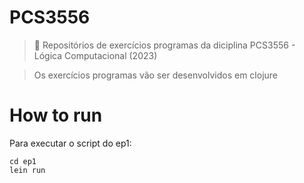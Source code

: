 # PCS3556
> 🤔 Repositórios de exercícios programas da diciplina PCS3556 - Lógica Computacional (2023)

> Os exercícios programas vão ser desenvolvidos em clojure

# How to run

Para executar o script do ep1:
```
cd ep1
lein run
```
